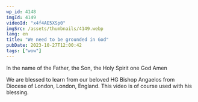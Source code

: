 ```yaml
---
wp_id: 4148
imgId: 4149
videoId: "x4f4AE5XSp0"
imgSrc: /assets/thumbnails/4149.webp
lang: en
title: "We need to be grounded in God"
pubDate: 2023-10-27T12:00:42
tags: ["wow"]
---
```


<p></code></p>
<p>In the name of the Father, the Son, the Holy Spirit one God Amen</p>
<p>We are blessed to learn from our beloved HG Bishop Angaelos from Diocese of London, London, England. This video is of course used with his blessing.</p>
